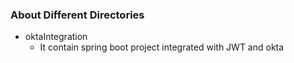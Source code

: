 ### About Different Directories
- oktaIntegration
    - It contain spring boot project integrated with JWT and okta